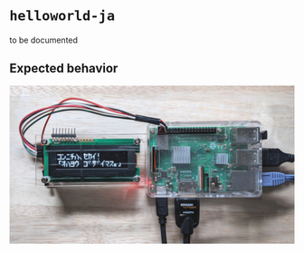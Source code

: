 # `helloworld-ja`
to be documented

## Expected behavior
![expected behavior](./expected-behavior.jpg)